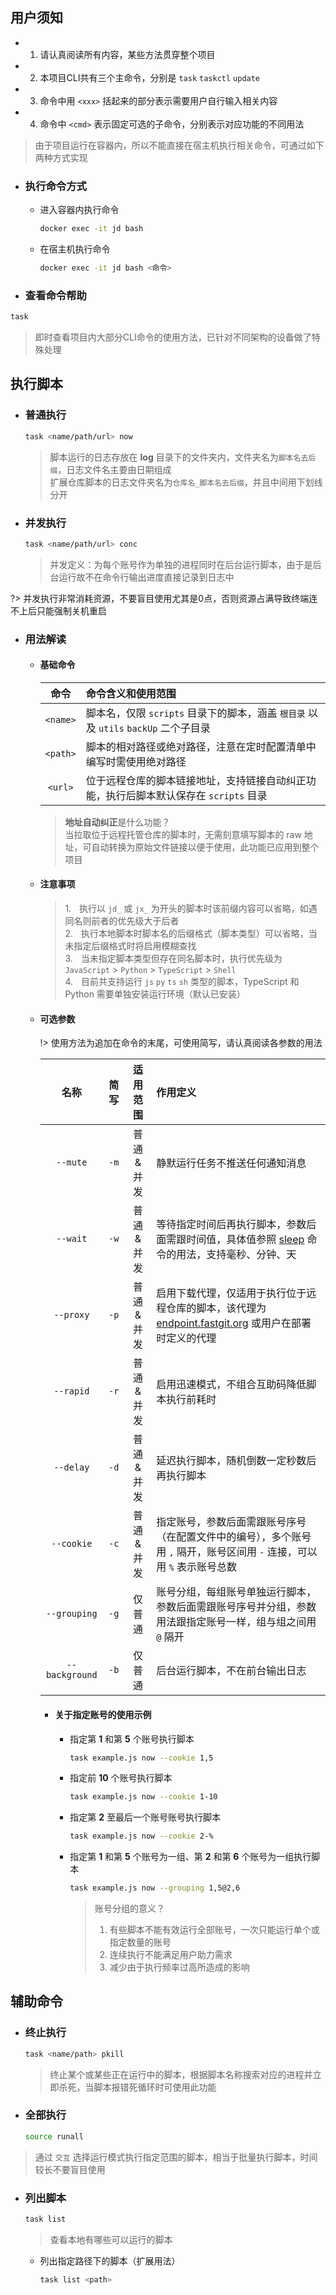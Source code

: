 ## 用户须知
- 1. 请认真阅读所有内容，某些方法贯穿整个项目
- 2. 本项目CLI共有三个主命令，分别是 `task` `taskctl` `update`
- 3. 命令中用 `<xxx>` 括起来的部分表示需要用户自行输入相关内容
- 4. 命令中 `<cmd>` 表示固定可选的子命令，分别表示对应功能的不同用法

> 由于项目运行在容器内，所以不能直接在宿主机执行相关命令，可通过如下两种方式实现

- ### 执行命令方式

    - 进入容器内执行命令

        ```bash
        docker exec -it jd bash
        ```

    - 在宿主机执行命令

        ```bash
        docker exec -it jd bash <命令>
        ```

- ### 查看命令帮助

```bash
task
```
> 即时查看项目内大部分CLI命令的使用方法，已针对不同架构的设备做了特殊处理

## 执行脚本

  - ### 普通执行

    ```bash
    task <name/path/url> now
    ```
    > 脚本运行的日志存放在 **log** 目录下的文件夹内，文件夹名为`脚本名去后缀`，日志文件名主要由日期组成\
    > 扩展仓库脚本的日志文件夹名为`仓库名_脚本名去后缀`，并且中间用下划线分开

  - ### 并发执行

    ```bash
    task <name/path/url> conc
    ```
    > 并发定义：为每个账号作为单独的进程同时在后台运行脚本，由于是后台运行故不在命令行输出进度直接记录到日志中

  ?> 并发执行非常消耗资源，不要盲目使用尤其是0点，否则资源占满导致终端连不上后只能强制关机重启

- ### 用法解读

  - #### 基础命令

    |    命令    |                              命令含义和使用范围                                  |
    | :-------: | :---------------------------------------------------------------------------- |
    | `<name>`  |   脚本名，仅限 `scripts` 目录下的脚本，涵盖 `根目录` 以及 `utils` `backUp` 二个子目录  |
    | `<path>`  |   脚本的相对路径或绝对路径，注意在定时配置清单中编写时需使用绝对路径                      |
    | `<url>`   |   位于远程仓库的脚本链接地址，支持链接自动纠正功能，执行后脚本默认保存在 `scripts` 目录     |

    > **地址自动纠正**是什么功能？\
    > 当拉取位于远程托管仓库的脚本时，无需刻意填写脚本的 raw 地址，可自动转换为原始文件链接以便于使用，此功能已应用到整个项目

  - #### 注意事项

    > 1.ㅤ执行以 `jd_` 或 `jx_` 为开头的脚本时该前缀内容可以省略，如遇同名则前者的优先级大于后者\
    > 2.ㅤ执行本地脚本时脚本名的后缀格式（脚本类型）可以省略，当未指定后缀格式时将启用模糊查找\
    > 3.ㅤ当未指定脚本类型但存在同名脚本时，执行优先级为 `JavaScript` > `Python` > `TypeScript` > `Shell`\
    > 4.ㅤ目前共支持运行 `js` `py` `ts` `sh` 类型的脚本，TypeScript 和 Python 需要单独安装运行环境（默认已安装）

  - #### 可选参数

    !> 使用方法为追加在命令的末尾，可使用简写，请认真阅读各参数的用法

    |        名称        |    简写  |    适用范围   |                                                                 作用定义                                                                |
    | :---------------: | :------: | :----------: |:------------------------------------------------------------------------------------------------------------------------------------- |
    |   `--mute`        |   `-m`   |  普通 & 并发  | 静默运行任务不推送任何通知消息                                                                                                              |
    |   `--wait`        |   `-w`   |  普通 & 并发  | 等待指定时间后再执行脚本，参数后面需跟时间值，具体值参照 [sleep](https://www.runoob.com/linux/linux-comm-sleep.html) 命令的用法，支持毫秒、分钟、天  |
    |   `--proxy`       |   `-p`   |  普通 & 并发  | 启用下载代理，仅适用于执行位于远程仓库的脚本，该代理为 [endpoint.fastgit.org](https://doc.fastgit.org) 或用户在部署时定义的代理                     | 
    |   `--rapid`       |   `-r`   |  普通 & 并发  | 启用迅速模式，不组合互助码降低脚本执行前耗时                                                                                                  |
    |   `--delay`       |   `-d`   |  普通 & 并发  | 延迟执行脚本，随机倒数一定秒数后再执行脚本                                                                                                    |
    |   `--cookie`      |   `-c`   |  普通 & 并发  | 指定账号，参数后面需跟账号序号（在配置文件中的编号），多个账号用 `,` 隔开，账号区间用 `-` 连接，可以用 `%` 表示账号总数                                 |
    |   `--grouping`    |   `-g`   |    仅普通     | 账号分组，每组账号单独运行脚本，参数后面需跟账号序号并分组，参数用法跟指定账号一样，组与组之间用 `@` 隔开                                              |
    |   `--background`  |   `-b`   |    仅普通     | 后台运行脚本，不在前台输出日志                                                                                                             |

    - #### 关于指定账号的使用示例

      - 指定第 **1** 和第 **5** 个账号执行脚本

        ```bash 
        task example.js now --cookie 1,5
        ```

      - 指定前 **10** 个账号执行脚本

        ```bash
        task example.js now --cookie 1-10
        ```

      - 指定第 **2** 至最后一个账号账号执行脚本

        ```bash
        task example.js now --cookie 2-%
        ```

      - 指定第 **1** 和第 **5** 个账号为一组、第 **2** 和第 **6** 个账号为一组执行脚本

        ```bash
        task example.js now --grouping 1,5@2,6
        ```

        > 账号分组的意义？
        > 1. 有些脚本不能有效运行全部账号，一次只能运行单个或指定数量的账号
        > 2. 连续执行不能满足用户助力需求
        > 3. 减少由于执行频率过高所造成的影响

## 辅助命令

  - ### 终止执行

    ```bash
    task <name/path> pkill
    ```
    > 终止某个或某些正在运行中的脚本，根据脚本名称搜索对应的进程并立即杀死，当脚本报错死循环时可使用此功能

  - ### 全部执行

    ```bash
    source runall
    ```
> 通过 `交互` 选择运行模式执行指定范围的脚本，相当于批量执行脚本，时间较长不要盲目使用

  - ### 列出脚本

    ```bash
    task list
    ```
    > 查看本地有哪些可以运行的脚本

    - 列出指定路径下的脚本（扩展用法）

      ```bash
      task list <path>
      ```
